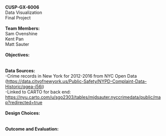 <b>CUSP-GX-6006</b><br>
Data Visualization<br>
Final Project<br><br>
<b>Team Members:</b><br>
Sam Ovenshine<br>
Kent Pan<br>
Matt Sauter<br><br>
<b>Objectives:</b><br>
<br><br>
<b>Data Sources:</b><br>
-Crime records in New York for 2012-2016 from NYC Open Data (https://data.cityofnewyork.us/Public-Safety/NYPD-Complaint-Data-Historic/qgea-i56i)<br>
-Linked to CARTO for back end: https://nyu.carto.com/u/sgo2303/tables/mjdsauter.nyccrimedata/public/map?redirected=true
<br><br>
<b>Design Choices:</b><br>
<br><br>
<b>Outcome and Evaluation:</b>
